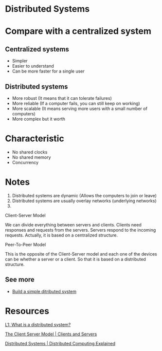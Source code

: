# Distributed Systems

# Compare with a centralized system

## Centralized systems

- Simpler
- Easier to understand
- Can be more faster for a single user

## Distributed systems

- More robust (It means that it can tolerate failures)
- More reliable (If a computer fails, you can still keep on working)
- More scalable (It means serving more users with a small number of computers)
- More complex but it worth

# Characteristic

- No shared clocks
- No shared memory
- Concurrency

# Notes

1. Distributed systems are dynamic (Allows the computers to join or leave)
2. Distributed systems are usually overlay networks (underlying networks)
3. 

Client-Server Model

We can divide everything between servers and clients. Clients need responses and requests from the servers. Servers respond to the incoming requests. Actually, it is based on a centralized structure.

Peer-To-Peer Model

This is the opposite of the Client-Server model and each one of the devices can be whether a server or a client. So that it is based on a distributed structure.

## See more

- [Build a simple ditributed system](Distributed-Systems/Simple-Distributed-System)

# Resources

[L1: What is a distributed system?](https://www.youtube.com/watch?v=7VbL89mKK3M)

[The Client Server Model | Clients and Servers](https://www.youtube.com/watch?v=L5BlpPU_muY)

[Distributed Systems | Distributed Computing Explained](https://www.youtube.com/watch?v=ajjOEltiZm4)
